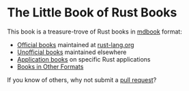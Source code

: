 # The Little Book of Rust Books

This book is a treasure-trove of Rust books in [mdbook](https://github.com/rust-lang/mdBook) format:
* [Official books](./official.md) maintained at [rust-lang.org](https://www.rust-lang.org/)
* [Unofficial books](./unofficial.md) maintained elsewhere
* [Application books](./applications.md) on specific Rust applications
* [Books in Other Formats](./other-formats.md)

If you know of others, why not submit a [pull request](https://github.com/lborb/book/pulls)?
